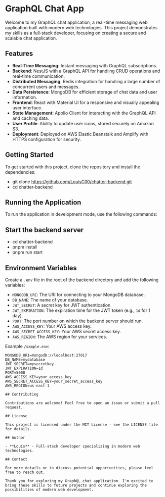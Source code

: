 # GraphQL Chat App

Welcome to my GraphQL chat application, a real-time messaging web application built with modern web technologies. This project demonstrates my skills as a full-stack developer, focusing on creating a secure and scalable chat application.

## Features

- **Real-Time Messaging**: Instant messaging with GraphQL subscriptions.
- **Backend**: NestJS with a GraphQL API for handling CRUD operations and real-time communication.
- **Distributed Messaging**: Redis integration for handling a large number of concurrent users and messages.
- **Data Persistence**: MongoDB for efficient storage of chat data and user information.
- **Frontend**: React with Material UI for a responsive and visually appealing user interface.
- **State Management**: Apollo Client for interacting with the GraphQL API and caching data.
- **User Profile**: Ability to update user icons, stored securely on Amazon S3.
- **Deployment**: Deployed on AWS Elastic Beanstalk and Amplify with HTTPS configuration for security.

## Getting Started

To get started with this project, clone the repository and install the dependencies:

- git clone https://github.com/LouisC00/chatter-backend.git
- cd chatter-backend

## Running the Application

To run the application in development mode, use the following commands:

## Start the backend server

- cd chatter-backend
- pnpm install
- pnpm run start

## Environment Variables

Create a `.env` file in the root of the backend directory and add the following variables:

- `MONGODB_URI`: The URI for connecting to your MongoDB database.
- `DB_NAME`: The name of your database.
- `JWT_SECRET`: A secret key for JWT authentication.
- `JWT_EXPIRATION`: The expiration time for the JWT token (e.g., `1d` for 1 day).
- `PORT`: The port number on which the backend server should run.
- `AWS_ACCESS_KEY`: Your AWS access key.
- `AWS_SECRET_ACCESS_KEY`: Your AWS secret access key.
- `AWS_REGION`: The AWS region for your services.

Example `/sample.env`:

```env
MONGODB_URI=mongodb://localhost:27017
DB_NAME=mydatabase
JWT_SECRET=mysecretkey
JWT_EXPIRATION=1d
PORT=5000
AWS_ACCESS_KEY=your_access_key
AWS_SECRET_ACCESS_KEY=your_secret_access_key
AWS_REGION=us-east-1

## Contributing

Contributions are welcome! Feel free to open an issue or submit a pull request.

## License

This project is licensed under the MIT License - see the LICENSE file for details.

## Author

- **Louis** - Full-stack developer specializing in modern web technologies.

## Contact

For more details or to discuss potential opportunities, please feel free to reach out.

Thank you for exploring my GraphQL chat application. I'm excited to bring these skills to future projects and continue exploring the possibilities of modern web development.
```
